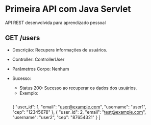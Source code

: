 # Primeira API com Java Servlet
API REST desenvolvida para aprendizado pessoal

## GET /users
* Descrição: Recupera informações de usuários.
* Controller: ControllerUser
* Parâmetros Corpo: Nenhum
* Sucesso:
  * Status 200: Sucesso ao recuperar os dados dos usuários.
  * Exemplo:
    ```[
  {
    "user_id": 1,
    "email": "user@example.com",
    "username": "user1",
    "cep": "12345678"
  },
  {
    "user_id": 2,
    "email": "test@example.com",
    "username": "user2",
    "cep": "87654321"
  }
]

    ```